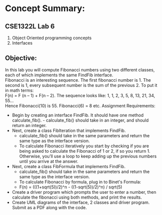 # Concept Summary:

## CSE1322L Lab 6
 1. Object Oriented programming concepts 
 2. Interfaces

## Objective:
In this lab you will compute Fibonacci numbers using two different classes, each of which implements the same FindFib interface.
<br>
Fibonacci is an interesting sequence. The first fibonacci number is 1. The second is 1, every subsequent number is the sum of the previous 2. To put it in math terms:
<br>
F(n) = F (n – 1) + F(n – 2). The sequence looks like:
1, 1, 2, 3, 5, 8, 13, 21, 34, 55...
<br>
Hence Fibonacci(10) is 55. Fibonacci(6) = 8 etc.
Assignment Requirements:
* Begin by creating an interface FindFib. It should have one method calculate_fib(). - calculate_fib() should take in an integer, and should return an integer.
* Next, create a class FibIteration that implements FindFib.
	- calculate_fib() should take in the same parameters and return the same type as the
interface version.
	- To calculate Fibonacci iteratively you start by checking if you are being asked to
calculate the Fibonacci of 1 or 2, if so you return 1. Otherwise, you’ll use a loop
to keep adding up the previous numbers until you arrive at the answer.
* Next, create a class FibFormula that implements FindFib.
	- calculate_fib() should take in the same parameters and return the same type as the interface version.
	- To calculate Fibonacci by formula, plug in to Binet's Formula:
	- F(n) = (((1+sqrt(5))/2)^n - ((1-sqrt(5))/2)^n) / sqrt(5)
* Create a driver program which prompts the user to enter a number, then calculate the fibonacci using both methods, and print the results.
* Create UML diagrams of the interface, 2 classes and driver program. Submit as a PDF along with the code.
